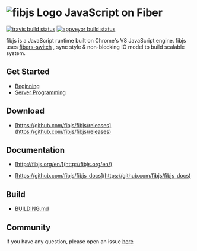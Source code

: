 # ![fibjs Logo](logo/fibjs-small.png?raw=true)  JavaScript on Fiber

[![travis build status][travis-image]][travis-url]
[![appveyor build status][appveyor-image]][appveyor-url]

[travis-image]: https://img.shields.io/travis/fibjs/fibjs.svg?style=flat-square
[travis-url]: https://travis-ci.org/fibjs/fibjs
[appveyor-image]: https://ci.appveyor.com/api/projects/status/github/fibjs/fibjs?svg=true
[appveyor-url]: https://ci.appveyor.com/project/fibjs/fibjs

fibjs is a JavaScript runtime built on Chrome's V8 JavaScript engine.  fibjs uses [fibers-switch](https://en.wikipedia.org/wiki/Fiber_(computer_science))  , sync style & non-blocking IO model to build scalable system. 

## Get Started

- [Beginning](http://fibjs.org/en/d2/de8/start_prog.html)
- [Server Programming](http://fibjs.org/en/da/db3/server.html)

## Download

- [https://github.com/fibjs/fibjs/releases](https://github.com/fibjs/fibjs/releases)

## Documentation

- [http://fibjs.org/en/](http://fibjs.org/en/)

- [https://github.com/fibjs/fibjs_docs](https://github.com/fibjs/fibjs_docs)

## Build

- [BUILDING.md](./BUILDING.md)

## Community

If you have any question, please open an issue [here](https://github.com/fibjs/fibjs/issues)

